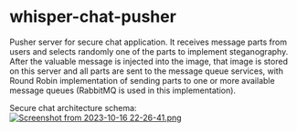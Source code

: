 # whisper-chat-pusher
Pusher server for secure chat application. It receives message parts from users and selects randomly one of the parts to implement steganography. 
After the valuable message is injected into the image, that image is stored on this server and all parts are sent to the message queue services, with Round Robin implementation of sending parts to one or more available message queues (RabbitMQ is used in this implementation). 




Secure chat architecture schema:
<a target="_blank" href="https://imageupload.io/Td7dJOjkbVn5y3C"><img  src="https://imageupload.io/ib/03dKesnMfZfJuJK_1697490579.png" alt="Screenshot from 2023-10-16 22-26-41.png"/></a>
